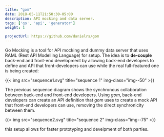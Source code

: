 ```yaml
---
title: "gom"
date: 2018-05-11T21:50:30-05:00
description: API mocking and data server.
tags: ['go', 'api', 'generator']
weight: 1

projectUrl: https://github.com/danielrs/gom
---
```


Go Mocking is a tool for API mocking and dummy data server that uses RAML (Rest API Modelling Language) for setup. The idea is to **de-couple** back-end and front-end development by allowing back-end developers to define and API that front-developers can use while the real full-featured one is being created:

{{< img src="sequence1.svg" title="sequence 1" img-class="img--50" >}}

The previous sequence diagram shows the synchronous collaboration between back-end and front-end developers. Using *gom*, back-end developers can create an API definition that *gom* uses to create a mock API that front-end developers can use, removing the direct synchronicity between them.

{{< img src="sequence2.svg" title="sequence 2" img-class="img--75" >}}

this setup allows for faster prototyping and develpment of both parties.

